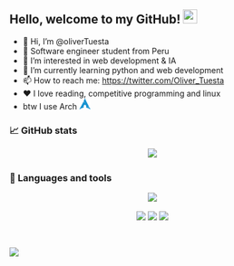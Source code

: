## Hello, welcome to my GitHub! <img src="https://raw.githubusercontent.com/zluvsand/zluvsand/master/wave.gif" height="25px" width="25px">

-   :penguin: Hi, I’m @oliverTuesta
-   :robot: Software engineer student from Peru
-   👀 I’m interested in web development & IA
-   🌱 I’m currently learning python and web development
-   📫 How to reach me: https://twitter.com/Oliver_Tuesta
-   ❤️ I love reading, competitive programming and linux
-   btw I use Arch <img
    src="https://raw.githubusercontent.com/oliverTuesta/oliverTuesta/main/resources/arch.png" width="20" height="20"/>

### 📈 GitHub stats

<p align="center"> 
    <img src="https://github-readme-streak-stats.herokuapp.com/?user=oliverTuesta"/>
</p>

### :wrench: Languages and tools

<p align="center">
  <a href="https://skillicons.dev">
    <img src="https://skillicons.dev/icons?i=linux,git,github,javascript,github,kotlin,neovim,mysql,python" />
  </a>
</p>

<p align="center">
    <a href="https://twitter.com/Oliver_Tuesta"><img src="https://img.shields.io/badge/Twitter-1DA1F2?style=for-the-badge&logo=twitter&logoColor=white"/></a>
    <a href="https://open.spotify.com/user/31qkwll5fdhjcaeqb7oqear42c5q"><img src="https://img.shields.io/badge/LinkedIn-0077B5?style=for-the-badge&logo=linkedin&logoColor=white"/></a>
    <a href="https://www.linkedin.com/in/oliver-jes%C3%BAs-tuesta-yoplac-533ba4200/"><img src="https://img.shields.io/badge/Spotify-1ED760?&style=for-the-badge&logo=spotify&logoColor=white"/></a>
</p>

<br/>

<p> 
    <img src="https://raw.githubusercontent.com/catppuccin/catppuccin/main/assets/footers/gray0_ctp_on_line.svg?sanitize=true" />
</p>
